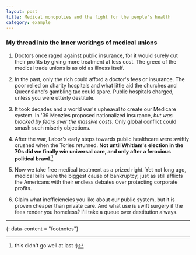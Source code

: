 ```yaml
---
layout: post
title: Medical monopolies and the fight for the people's health
category: example
---
```


### My thread into the inner workings of medical unions

1. Doctors once raged against public insurance, for it would surely cut their profits by giving more treatment at less cost. The greed of the medical trade unions is as old as illness itself.

2. In the past, only the rich could afford a doctor's fees or insurance. The poor relied on charity hospitals and what little aid the churches and Queensland's gambling tax could spare. Public hospitals charged, unless you were utterly destitute.

3. It took decades and a world war's upheaval to create our Medicare system. In '39 Menzies proposed nationalized insurance, *but was blocked by fears over the massive costs.* Only global conflict could smash such miserly objections.

4. After the war, Labor's early steps towards public healthcare were swiftly crushed when the Tories returned. **Not until Whitlam's election in the 70s did we finally win universal care, and only after a ferocious political brawl.**[^4]

5. Now we take free medical treatment as a prized right. Yet not long ago, medical bills were the biggest cause of bankruptcy, just as still afflicts the Americans with their endless debates over protecting corporate profits.

6. Claim what inefficiencies you like about our public system, but it is proven cheaper than private care. And what use is swift surgery if the fees render you homeless? I'll take a queue over destitution always.
---

{: data-content = "footnotes"}

[^4]: this didn't go well at last :)

